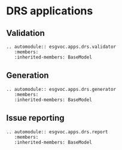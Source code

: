 # DRS applications

## Validation

```{eval-rst}
.. automodule:: esgvoc.apps.drs.validator
   :members:
   :inherited-members: BaseModel
```

## Generation

```{eval-rst}
.. automodule:: esgvoc.apps.drs.generator
   :members:
   :inherited-members: BaseModel
```

## Issue reporting

```{eval-rst}
.. automodule:: esgvoc.apps.drs.report
   :members:
   :inherited-members: BaseModel
```